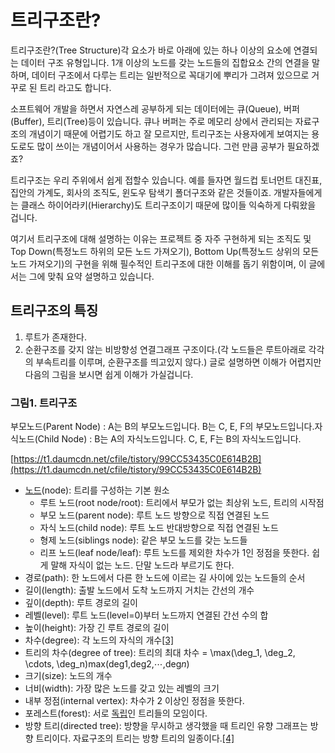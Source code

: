 # 트리구조란?

트리구조란?(Tree Structure)각 요소가 바로 아래에 있는 하나 이상의 요소에 연결되는 데이터 구조 유형입니다.
1개 이상의 노드를 갖는 노드들의 집합요소 간의 연결을 말하며, 데이터 구조에서 다루는 트리는 일반적으로 꼭대기에 뿌리가 그려져 있으므로 거꾸로 된 트리 라고도 합니다.

소프트웨어 개발을 하면서 자연스레 공부하게 되는 데이터에는 큐(Queue), 버퍼(Buffer), 트리(Tree)등이 있습니다. 큐나 버퍼는 주로 메모리 상에서 관리되는 자료구조의 개념이기 때문에 어렵기도 하고 잘 모르지만, 트리구조는 사용자에게 보여지는 용도로도 많이 쓰이는 개념이어서 사용하는 경우가 많습니다. 그런 만큼 공부가 필요하겠죠?

트리구조는 우리 주위에서 쉽게 접할수 있습니다. 예를 들자면 월드컵 토너먼트 대진표, 집안의 가계도, 회사의 조직도, 윈도우 탐색기 폴더구조와 같은 것들이죠. 개발자들에게는 클래스 하이어라키(Hierarchy)도 트리구조이기 때문에 많이들 익숙하게 다뤄왔을 겁니다.

여기서 트리구조에 대해 설명하는 이유는 프로젝트 중 자주 구현하게 되는 조직도 및 Top Down(특정노드 하위의 모든 노드 가져오기), Bottom Up(특정노드 상위의 모든노드 가져오기)의 구현을 위해 필수적인 트리구조에 대한 이해를 돕기 위함이며, 이 글에서는 그에 맞춰 요약 설명하고 있습니다.

## 트리구조의 특징

1. 루트가 존재한다.
2. 순환구조를 갖지 않는 비방향성 연결그래프 구조이다.(각 노드들은 루트아래로 각각의 부속트리를 이루며, 순환구조를 띄고있지 않다.)
글로 설명하면 이해가 어렵지만 다음의 그림을 보시면 쉽게 이해가 가실겁니다.

### 그림1. 트리구조

부모노드(Parent Node) : A는 B의 부모노드입니다. B는 C, E, F의 부모노드입니다.자식노드(Child Node) : B는 A의 자식노드입니다. C, E, F는 B의 자식노드입니다.

[https://t1.daumcdn.net/cfile/tistory/99CC53435C0E614B2B](https://t1.daumcdn.net/cfile/tistory/99CC53435C0E614B2B)

- [노드](https://namu.wiki/w/%EB%85%B8%EB%93%9C)(node): 트리를 구성하는 기본 원소
    - 루트 노드(root node/root): 트리에서 부모가 없는 최상위 노드, 트리의 시작점
    - 부모 노드(parent node): 루트 노드 방향으로 직접 연결된 노드
    - 자식 노드(child node): 루트 노드 반대방향으로 직접 연결된 노드
    - 형제 노드(siblings node): 같은 부모 노드를 갖는 노드들
    - 리프 노드(leaf node/leaf): 루트 노드를 제외한 차수가 1인 정점을 뜻한다. 쉽게 말해 자식이 없는 노드. 단말 노드라 부르기도 한다.
- 경로(path): 한 노드에서 다른 한 노드에 이르는 길 사이에 있는 노드들의 순서
- 길이(length): 출발 노드에서 도착 노드까지 거치는 간선의 개수
- 깊이(depth): 루트 경로의 길이
- 레벨(level): 루트 노드(level=0)부터 노드까지 연결된 간선 수의 합
- 높이(height): 가장 긴 루트 경로의 길이
- 차수(degree): 각 노드의 자식의 개수[[3]](https://namu.wiki/w/%ED%8A%B8%EB%A6%AC(%EA%B7%B8%EB%9E%98%ED%94%84)#fn-3)
- 트리의 차수(degree of tree): 트리의 최대 차수 = \max(\deg_1, \deg_2, \cdots, \deg_n)max(deg1,deg2,⋯,deg*n*)
- 크기(size): 노드의 개수
- 너비(width): 가장 많은 노드를 갖고 있는 레벨의 크기
- 내부 정점(internal vertex): 차수가 2 이상인 정점을 뜻한다.
- 포레스트(forest): 서로 [독립](https://namu.wiki/w/%EB%8F%85%EB%A6%BD)인 트리들의 모임이다.
- 방향 트리(directed tree): 방향을 무시하고 생각했을 때 트리인 유향 그래프는 방향 트리이다. 자료구조의 트리는 방향 트리의 일종이다.[[4]](https://namu.wiki/w/%ED%8A%B8%EB%A6%AC(%EA%B7%B8%EB%9E%98%ED%94%84)#fn-4)

[](https://namu.wiki/w/%ED%8A%B8%EB%A6%AC(%EA%B7%B8%EB%9E%98%ED%94%84))